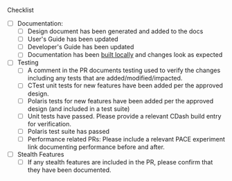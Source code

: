 <!--
Please add a description of what is accomplished in the PR here at the top:
-->

<!--
Below are a few things we ask you or your reviewers to kindly check. 
***Remove checks that are not relevant by deleting the line(s) below.***
-->
Checklist
* [ ] Documentation:
  * [ ] Design document has been generated and added to the docs
  * [ ] User's Guide has been updated
  * [ ] Developer's Guide has been updated
  * [ ] Documentation has been [built locally](https://e3sm-project.github.io/omega/develop/developers_guide/building_docs.html) and changes look as expected
* [ ] Testing
  * [ ] A comment in the PR documents testing used to verify the changes including any tests that are added/modified/impacted.
  * [ ] CTest unit tests for new features have been added per the approved design. 
  * [ ] Polaris tests for new features have been added per the approved design (and included in a test suite)
  * [ ] Unit tests have passed. Please provide a relevant CDash build entry for verification.
  * [ ] Polaris test suite has passed
  * [ ] Performance related PRs: Please include a relevant PACE experiment link documenting performance before and after.
* [  ] Stealth Features
  * [ ] If any stealth features are included in the PR, please confirm that they have been documented.

<!--
Please note any issues this fixes using closing keywords: https://help.github.com/articles/closing-issues-using-keywords
-->


